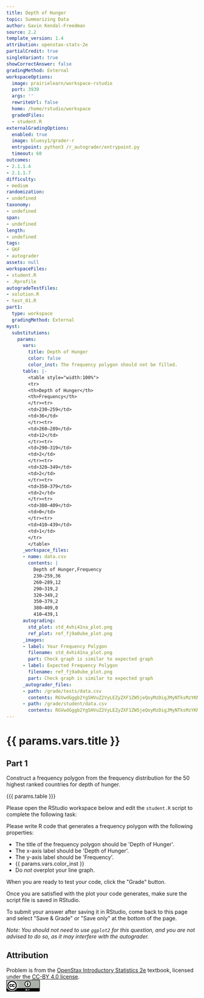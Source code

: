 ```yaml
---
title: Depth of Hunger
topic: Summarizing Data
author: Gavin Kendal-Freedman
source: 2.2
template_version: 1.4
attribution: openstax-stats-2e
partialCredit: true
singleVariant: true
showCorrectAnswer: false
gradingMethod: External
workspaceOptions:
  image: prairielearn/workspace-rstudio
  port: 3939
  args: ''
  rewriteUrl: false
  home: /home/rstudio/workspace
  gradedFiles:
  - student.R
externalGradingOptions:
  enabled: true
  image: bluesy1/grader-r
  entrypoint: python3 /r_autograder/entrypoint.py
  timeout: 60
outcomes:
- 2.1.1.4
- 2.1.1.7
difficulty:
- medium
randomization:
- undefined
taxonomy:
- undefined
span:
- undefined
length:
- undefined
tags:
- GKF
- autograder
assets: null
workspaceFiles:
- student.R
- .Rprofile
autogradeTestFiles:
- solution.R
- test_01.R
part1:
  type: workspace
  gradingMethod: External
myst:
  substitutions:
    params:
      vars:
        title: Depth of Hunger
        color: false
        color_inst: The frequency polygon should not be filled.
      table: |-
        <table style="width:100%">
        <tr>
        <th>Depth of Hunger</th>
        <th>Frequency</th>
        </tr><tr>
        <td>230–259</td>
        <td>36</td>
        </tr><tr>
        <td>260–289</td>
        <td>12</td>
        </tr><tr>
        <td>290–319</td>
        <td>2</td>
        </tr><tr>
        <td>320–349</td>
        <td>2</td>
        </tr><tr>
        <td>350–379</td>
        <td>2</td>
        </tr><tr>
        <td>380–409</td>
        <td>0</td>
        </tr><tr>
        <td>410–439</td>
        <td>1</td>
        </tr>
        </table>
      _workspace_files:
      - name: data.csv
        contents: |
          Depth of Hunger,Frequency
          230–259,36
          260–289,12
          290–319,2
          320–349,2
          350–379,2
          380–409,0
          410–439,1
      autograding:
        std_plot: std_4vhi41na_plot.png
        ref_plot: ref_fj9a0ube_plot.png
      _images:
      - label: Your Frequency Polygon
        filename: std_4vhi41na_plot.png
        part: Check graph is similar to expected graph
      - label: Expected Frequency Polygon
        filename: ref_fj9a0ube_plot.png
        part: Check graph is similar to expected graph
      _autograder_files:
      - path: /grade/tests/data.csv
        contents: RGVwdGggb2YgSHVuZ2VyLEZyZXF1ZW5jeQoyMzDigJMyNTksMzYKMjYw4oCTMjg5LDEyCjI5MOKAkzMxOSwyCjMyMOKAkzM0OSwyCjM1MOKAkzM3OSwyCjM4MOKAkzQwOSwwCjQxMOKAkzQzOSwxCg==
      - path: /grade/student/data.csv
        contents: RGVwdGggb2YgSHVuZ2VyLEZyZXF1ZW5jeQoyMzDigJMyNTksMzYKMjYw4oCTMjg5LDEyCjI5MOKAkzMxOSwyCjMyMOKAkzM0OSwyCjM1MOKAkzM3OSwyCjM4MOKAkzQwOSwwCjQxMOKAkzQzOSwxCg==
---
```

# {{ params.vars.title }}

## Part 1

Construct a frequency polygon from the frequency distribution for the 50 highest ranked countries for depth of hunger.

{{{ params.table }}}

<pl-card title="Instructions">

Please open the RStudio workspace below and edit the `student.R` script to complete the following task:

Please write R code that generates a frequency polygon with the following properties:

- The title of the frequency polygon should be 'Depth of Hunger'.
- The x-axis label should be 'Depth of Hunger'.
- The y-axis label should be 'Frequency'.
- {{ params.vars.color_inst }}
- Do *not* overplot your line graph.

When you are ready to test your code, click the "Grade" button.

Once you are satisfied with the plot your code generates, make sure the script file is saved in RStudio.

To submit your answer after saving it in RStudio, come back to this page and select "Save & Grade" or "Save only" at the bottom of the page.

*Note: You should not need to use `ggplot2` for this question, and you are not advised to do so, as it may interfere with the autograder.*

</pl-card>

## Attribution

Problem is from the [OpenStax Introductory Statistics 2e](https://openstax.org/books/introductory-statistics-2e) textbook, licensed under the [CC-BY 4.0 license](https://creativecommons.org/licenses/by/4.0/).<br>![Image representing the Creative Commons 4.0 BY license.](https://raw.githubusercontent.com/firasm/bits/master/by.png)